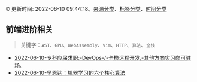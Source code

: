 :alarm_clock: 更新时间: 2022-06-10 09:44:18。[来源分类](../README.md)、[标签分类](../TAGS.md)、[时间分类](../TIMELINE.md)

## 前端进阶相关


> 关键字：`AST`、`GPU`、`WebAssembly`、`Vim`、`HTTP`、`算法`、`全栈`



- [2022-06-10-专科应届求职:-DevOps-/-全栈远程开发,-其他方向实习岗可驻场.](https://www.v2ex.com/t/858763) 
- [2022-06-10-吴恩达：机器学习的六个核心算法](https://toutiao.io/k/7s61wih) 